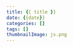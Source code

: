 ```yaml
---
title: {{ title }}
date: {{date}}
categories: []
tags: []
thumbnailImage: js.png 
---
```


<!-- more -->

<!-- excerpt -->
<!-- toc -->
